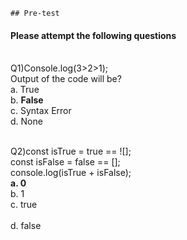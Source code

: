     ## Pre-test
#### Please attempt the following questions

<br>Q1)Console.log(3>2>1); <br>   Output of the code will be?
<br>a. True
<br>b. <b>False </b>
<br>c. Syntax Error
<br>d. None
<br>


<br>Q2)const isTrue = true == ![]; <br> 
       const isFalse = false == []; <br> 
       console.log(isTrue + isFalse); <br>
<b>a.  0 </b>
<br>b. 1
<br>c. true  
<br>d. false
<br>

